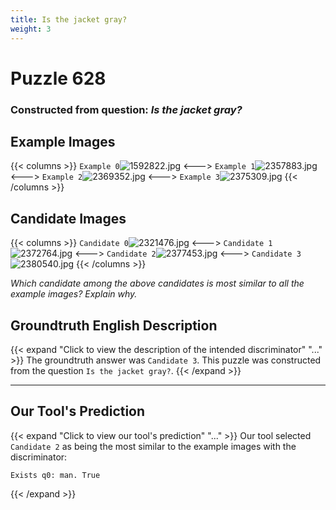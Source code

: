 ```yaml
---
title: Is the jacket gray?
weight: 3
---
```


# Puzzle 628
### Constructed from question: _Is the jacket gray?_


## Example Images
{{< columns >}}
`Example 0`![1592822.jpg](/gqa_images/1592822.jpg)
<--->
`Example 1`![2357883.jpg](/gqa_images/2357883.jpg)
<--->
`Example 2`![2369352.jpg](/gqa_images/2369352.jpg)
<--->
`Example 3`![2375309.jpg](/gqa_images/2375309.jpg)
{{< /columns >}}

## Candidate Images
{{< columns >}}
`Candidate 0`![2321476.jpg](/gqa_images/2321476.jpg)
<--->
`Candidate 1`![2372764.jpg](/gqa_images/2372764.jpg)
<--->
`Candidate 2`![2377453.jpg](/gqa_images/2377453.jpg)
<--->
`Candidate 3`![2380540.jpg](/gqa_images/2380540.jpg)
{{< /columns >}}

*Which candidate among the above candidates is most similar to all the example images? Explain why.*

## Groundtruth English Description

{{< expand "Click to view the description of the intended discriminator" "..." >}}
The groundtruth answer was `Candidate 3`. This puzzle was constructed from the question `Is the jacket gray?`.
{{< /expand >}}

---

## Our Tool's Prediction

{{< expand "Click to view our tool's prediction" "..." >}}
Our tool selected `Candidate 2` as being the most similar to the example images with the discriminator:
```plaintext
Exists q0: man. True
```
{{< /expand >}}
